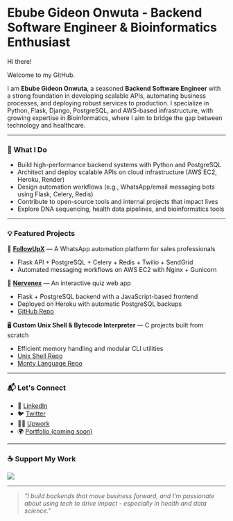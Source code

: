 # Ebube Gideon Onwuta - Backend Software Engineer & Bioinformatics Enthusiast

Hi there!  

Welcome to my GitHub.

I am **Ebube Gideon Onwuta**, a seasoned **Backend Software Engineer** with a strong foundation in developing scalable APIs, automating business processes, and deploying robust services to production. I specialize in Python, Flask, Django, PostgreSQL, and AWS-based infrastructure, with growing expertise in Bioinformatics, where I aim to bridge the gap between technology and healthcare.

---

### 🔧 What I Do

- Build high-performance backend systems with Python and PostgreSQL
- Architect and deploy scalable APIs on cloud infrastructure (AWS EC2, Heroku, Render)
- Design automation workflows (e.g., WhatsApp/email messaging bots using Flask, Celery, Redis)
- Contribute to open-source tools and internal projects that impact lives
- Explore DNA sequencing, health data pipelines, and bioinformatics tools

---

### 💡 Featured Projects

🚀 **[FollowUpX](https://followupxcore.staging.miestudio.live/api/v1/public/about)** — A WhatsApp automation platform for sales professionals

- Flask API + PostgreSQL + Celery + Redis + Twilio + SendGrid
- Automated messaging workflows on AWS EC2 with Nginx + Gunicorn

🧠 **[Nervenex](https://nervenex.mailchimpsites.com/)** — An interactive quiz web app

- Flask + PostgreSQL backend with a JavaScript-based frontend
- Deployed on Heroku with automatic PostgreSQL backups
- [GitHub Repo](https://github.com/Ebuube/Nervenex)

🖥️ **Custom Unix Shell & Bytecode Interpreter** — C projects built from scratch

- Efficient memory handling and modular CLI utilities
- [Unix Shell Repo](https://github.com/Ebuube/simple_shell)
- [Monty Language Repo](https://github.com/Ebuube/Monty_language)

---

### 📬 Let's Connect

- 🔗 [LinkedIn](https://linkedin.com/in/ebubeonwuta)
- 🐦 [Twitter](https://twitter.com/EbubeStar)
- 👨‍💼 [Upwork](https://www.upwork.com/freelancers/~015ab6218922464c39)
- 🌍 [Portfolio (coming soon)](https://github.com/Ebuube)

---

### ☕ Support My Work

<a href="https://www.buymeacoffee.com/onwutaebube">
  <img src="https://img.buymeacoffee.com/button-api/?text=Support this talent&emoji=✨&slug=onwutaebube&button_colour=FFDD00&font_colour=000000&font_family=Cookie&outline_colour=000000&coffee_colour=ffffff" />
</a>

---

> *"I build backends that move business forward, and I’m passionate about using tech to drive impact - especially in health and data science."*

